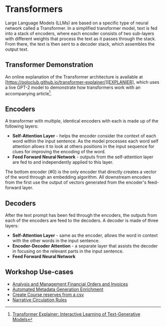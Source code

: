 # Transformers
Large Language Models (LLMs) are based on a specific type of neural network called a Transformer.
In a simplified transformer model, text is fed into a stack of encoders, where each encoder 
consists of two sub-layers with different weights that process the text as it passes through 
the stack. From there, the text is then sent to a decoder stack, which assembles the output text.

## Transformer Demonstration
An online explanation of the Transformer architecture is available at 
[https://poloclub.github.io/transformer-explainer/][EXPLANIER], which uses a live GPT-2 model 
to demonstrate how transformers work with an accompanying article[^EXPLAIN_PAPER].


## Encoders
A transformer with multiple, identical encoders with each is made up of the 
following layers:

- **Self-Attention Layer** - helps the encoder consider the context of each word within the
  input sentence. As the model processes each word self attention allows it to look at
  others positions in the input sequence for clues for improving the encoding of the word.
- **Feed Forward Neural Network** - outputs from the self-attention layer are fed to 
  and independently applied to this layer.

The bottom encoder (#0) is the only encoder that directly creates a vector of the word
through an embedding algorithm. All downstream encoders from the first use the output
of vectors generated from the encoder's feed-forward layer.

## Decoders
After the text prompt has been fed through the encoders, the outputs from each of the
encoders are feed to the decoders. A decoder is made of three layers:

- **Self-Attention Layer** - same as the encoder, allows the word in context with the other
  words in the input sentence. 
- **Encoder-Decoder Attention** - a separate layer that assists the decoder in focusing on 
  the relevant parts in the input sentence.
- **Feed Forward Neural Network** 


## Workshop Use-cases
- [Analysis and Management Financial Orders and Invoices](https://github.com/folio-labs/edge-ai/wiki/Analysis-and-Management-Financial-Orders-and-Invoices)
- [Automated Metadata Generation Enrichment](https://github.com/folio-labs/edge-ai/wiki/Automated-Metadata-Generation-Enrichment)
- [Create Course reserves from a csv](https://github.com/folio-labs/edge-ai/wiki/Create-Course-reserves-from-a-csv)
- [Narrative Circulation Rules](https://github.com/folio-labs/edge-ai/wiki/Narrative-Circulation-Rules)


[EXPLANIER]: https://poloclub.github.io/transformer-explainer/
[^EXPLAIN_PAPER]: [Transformer Explainer: Interactive Learning of Text-Generative Models](https://arxiv.org/abs/2408.04619)
